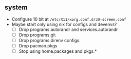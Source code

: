 ## system

- Configure 10 bit at `/etc/X11/xorg.conf.d/30-screen.conf`
- Maybe start only using nix for configs and devenvs?
  - [ ] Drop programs.autorandr and services.autorandr
  - [ ] Drop programs.git
  - [ ] Drop programs.direnv configs
  - [ ] Drop pacman.pkgs
  - [ ] Stop using home.packages and pkgs.*
